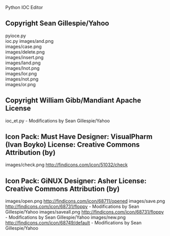 Python IOC Editor


Copyright Sean Gillespie/Yahoo
--------------------------------------------------------
pyioce.py  
ioc.py
images/and.png  
images/case.png  
images/delete.png  
images/insert.png  
images/land.png  
images/lnot.png  
images/lor.png  
images/not.png  
images/or.png


Copyright William Gibb/Mandiant Apache License
--------------------------------------------------------
ioc_et.py - Modifications by Sean Gillespie/Yahoo


Icon Pack: Must Have
Designer: VisualPharm (Ivan Boyko)
License: Creative Commons Attribution (by) 
--------------------------------------------------------
images/check.png 		http://findicons.com/icon/51032/check


Icon Pack: GiNUX
Designer: Asher
License: Creative Commons Attribution (by) 
--------------------------------------------------------
images/open.png 		http://findicons.com/icon/68711/opened
images/save.png 		http://findicons.com/icon/68731/floppy - Modifications by Sean Gillespie/Yahoo
images/saveall.png 		http://findicons.com/icon/68731/floppy - Modifications by Sean Gillespie/Yahoo
images/new.png 			http://findicons.com/icon/68749/default - Modifications by Sean Gillespie/Yahoo